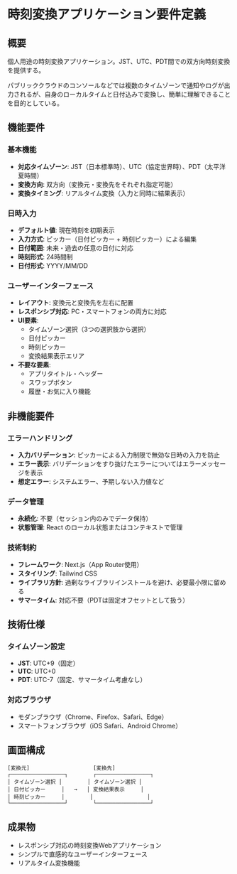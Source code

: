 # 時刻変換アプリケーション要件定義

## 概要

個人用途の時刻変換アプリケーション。JST、UTC、PDT間での双方向時刻変換を提供する。

パブリッククラウドのコンソールなどでは複数のタイムゾーンで通知やログが出力されるが、自身のローカルタイムと日付込みで変換し、簡単に理解できることを目的としている。

## 機能要件

### 基本機能

- **対応タイムゾーン**: JST（日本標準時）、UTC（協定世界時）、PDT（太平洋夏時間）
- **変換方向**: 双方向（変換元・変換先をそれぞれ指定可能）
- **変換タイミング**: リアルタイム変換（入力と同時に結果表示）

### 日時入力

- **デフォルト値**: 現在時刻を初期表示
- **入力方式**: ピッカー（日付ピッカー + 時刻ピッカー）による編集
- **日付範囲**: 未来・過去の任意の日付に対応
- **時刻形式**: 24時間制
- **日付形式**: YYYY/MM/DD

### ユーザーインターフェース

- **レイアウト**: 変換元と変換先を左右に配置
- **レスポンシブ対応**: PC・スマートフォンの両方に対応
- **UI要素**:
  - タイムゾーン選択（3つの選択肢から選択）
  - 日付ピッカー
  - 時刻ピッカー
  - 変換結果表示エリア
- **不要な要素**:
  - アプリタイトル・ヘッダー
  - スワップボタン
  - 履歴・お気に入り機能

## 非機能要件

### エラーハンドリング

- **入力バリデーション**: ピッカーによる入力制限で無効な日時の入力を防止
- **エラー表示**: バリデーションをすり抜けたエラーについてはエラーメッセージを表示
- **想定エラー**: システムエラー、予期しない入力値など

### データ管理

- **永続化**: 不要（セッション内のみでデータ保持）
- **状態管理**: React のローカル状態またはコンテキストで管理

### 技術制約

- **フレームワーク**: Next.js（App Router使用）
- **スタイリング**: Tailwind CSS
- **ライブラリ方針**: 過剰なライブラリインストールを避け、必要最小限に留める
- **サマータイム**: 対応不要（PDTは固定オフセットとして扱う）

## 技術仕様

### タイムゾーン設定

- **JST**: UTC+9（固定）
- **UTC**: UTC+0
- **PDT**: UTC-7（固定、サマータイム考慮なし）

### 対応ブラウザ

- モダンブラウザ（Chrome、Firefox、Safari、Edge）
- スマートフォンブラウザ（iOS Safari、Android Chrome）

## 画面構成

```text
[変換元]                    [変換先]
┌─────────────────┐        ┌─────────────────┐
│ タイムゾーン選択 │        │ タイムゾーン選択 │
│ 日付ピッカー     │   →   │ 変換結果表示     │
│ 時刻ピッカー     │        │                 │
└─────────────────┘        └─────────────────┘
```

## 成果物

- レスポンシブ対応の時刻変換Webアプリケーション
- シンプルで直感的なユーザーインターフェース
- リアルタイム変換機能
